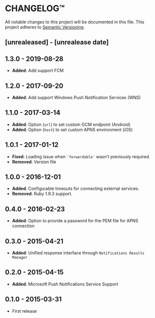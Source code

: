 # CHANGELOG™
All notable changes to this project will be documented in this file.
This project adheres to [Semantic Versioning](http://semver.org/).

## [unrealeased] - [unrealease date]

## 1.3.0 - 2019-08-28
- **Added**: Add support FCM

## 1.2.0 - 2017-09-20
- **Added**: Add support Windows Push Notification Services (WNS)

## 1.1.0 - 2017-03-14
- **Added**: Option (`url`) to set custom GCM endpoint (Android)
- **Added**: Option (`host`) to set custom APNS environment (iOS)

## 1.0.1 - 2017-01-12
- **Fixed**: Loading issue when `'forwardable'` wasn't previously required.
- **Removed**: Version file

## 1.0.0 - 2016-12-01
- **Added**: Configurable timeouts for connecting external services.
- **Removed**: Ruby 1.9.3 support.

## 0.4.0 - 2016-02-23
- **Added**: Option to provide a password for the PEM file for APNS connection

## 0.3.0 - 2015-04-21
- **Added**: Unified response interface through `Notifications Results Manager`

## 0.2.0 - 2015-04-15
- **Added**: Microsoft Push Notifications Service Support

## 0.1.0 - 2015-03-31
- First release

